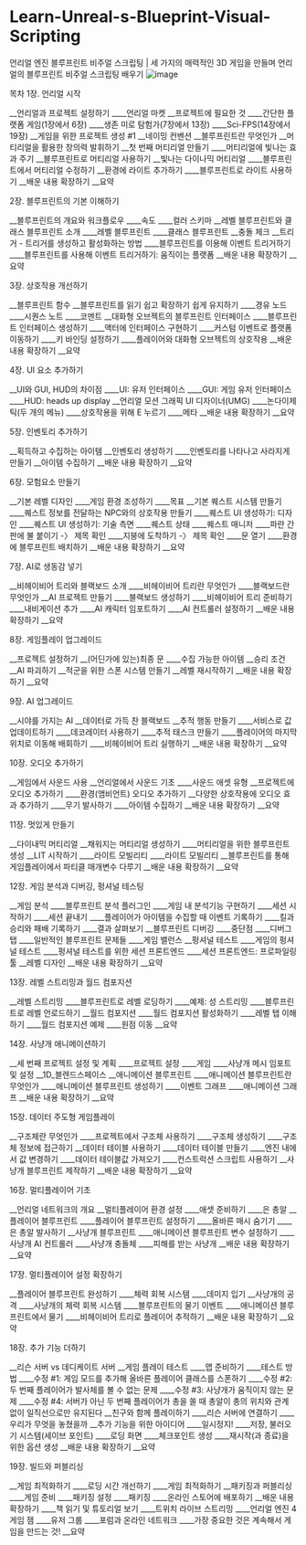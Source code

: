 # Learn-Unreal-s-Blueprint-Visual-Scripting
언리얼 엔진 블루프린트 비주얼 스크립팅 | 세 가지의 매력적인 3D 게임을 만들며 언리얼의 블루프린트 비주얼 스크립팅 배우기
![image](https://github.com/madongchan/Learn-Unreal-s-Blueprint-Visual-Scripting/assets/63357336/da8a6cb1-a1bd-423f-82c6-8463686916c9)

목차
1장. 언리얼 시작

__언리얼과 프로젝트 설정하기
____언리얼 마켓
__프로젝트에 필요한 것
____간단한 플랫폼 게임(1장에서 6장)
____생존 미로 탐험가(7장에서 13장)
____Sci-FPS(14장에서 19장)
__게임을 위한 프로젝트 생성 #1
__네이밍 컨벤션
__블루프린트란 무엇인가
__머티리얼을 활용한 창의력 발휘하기
__첫 번째 머티리얼 만들기
____머티리얼에 빛나는 효과 주기
__블루프린트로 머티리얼 사용하기
__빛나는 다이나믹 머티리얼
____블루프린트에서 머티리얼 수정하기
__환경에 라이트 추가하기
____블루프린트로 라이트 사용하기
__배운 내용 확장하기
__요약

2장. 블루프린트의 기본 이해하기

__블루프린트의 개요와 워크플로우
____속도
____컬러 스키마
__레벨 블루프린트와 클래스 블루프린트 소개
____레벨 블루프린트
____클래스 블루프린트
__충돌 체크
__트리거 - 트리거를 생성하고 활성화하는 방법
____블루프린트를 이용해 이벤트 트리거하기
____블루프린트를 사용해 이벤트 트리거하기: 움직이는 플랫폼
__배운 내용 확장하기
__ 요약

3장. 상호작용 개선하기

__블루프린트 함수
__블루프린트를 읽기 쉽고 확장하기 쉽게 유지하기
____경유 노드
____시퀀스 노트
____코멘트
__대화형 오브젝트의 블루프린트 인터페이스
____블루프린트 인터페이스 생성하기
____액터에 인터페이스 구현하기
____커스텀 이벤트로 플랫폼 이동하기
____키 바인딩 설정하기
____플레이어와 대화형 오브젝트의 상호작용
__배운 내용 확장하기
__요약

4장. UI 요소 추가하기

__UI와 GUI, HUD의 차이점
____UI: 유저 인터페이스
____GUI: 게임 유저 인터페이스
____HUD: heads up display
__언리얼 모션 그래픽 UI 디자이너(UMG)
____논다이제틱(두 개의 메뉴)
____상호작용을 위해 E 누르기
____메타
__배운 내용 확장하기
__요약

5장. 인벤토리 추가하기

__획득하고 수집하는 아이템
__인벤토리 생성하기
____인벤토리를 나타나고 사라지게 만들기
__아이템 수집하기
__배운 내용 확장하기
__요약

6장. 모험요소 만들기

__기본 레벨 디자인
____게임 환경 조성하기
____목표
__기본 퀘스트 시스템 만들기
____퀘스트 정보를 전달하는 NPC와의 상호작용 만들기
____퀘스트 UI 생성하기: 디자인
____퀘스트 UI 생성하기: 기술 측면
____퀘스트 상태
____퀘스트 매니저
____파란 간판에 불 붙이기 -〉 제목 확인
____지붕에 도착하기 -〉 제목 확인
____문 열기
____환경에 블루프린트 배치하기
__배운 내용 확장하기
__요약

7장. AI로 생동감 넣기

__비헤이비어 트리와 블랙보드 소개
____비헤이비어 트리란 무엇인가
____블랙보드란 무엇인가
__AI 프로젝트 만들기
____블랙보드 생성하기
____비헤이비어 트리 준비하기
____내비게이션 추가
____AI 캐릭터 임포트하기
____AI 컨트롤러 설정하기
__배운 내용 확장하기
__요약

8장. 게임플레이 업그레이드

__프로젝트 설정하기
__(어딘가에 있는)최종 문
____수집 가능한 아이템
__승리 조건
__AI 파괴하기
__적군을 위한 스폰 시스템 만들기
__레벨 재시작하기
__배운 내용 확장하기
__요약

9장. AI 업그레이드

__시야를 가지는 AI
__데이터로 가득 찬 블랙보드
__추적 행동 만들기
____서비스로 값 업데이트하기
____데코레이터 사용하기
____추적 태스크 만들기
____플레이어의 마지막 위치로 이동해 배회하기
____비헤이비어 트리 실행하기
__배운 내용 확장하기
__요약

10장. 오디오 추가하기

__게임에서 사운드 사용
__언리얼에서 사운드 기초
____사운드 애셋 유형
__프로젝트에 오디오 추가하기
____환경(앰비언트) 오디오 추가하기
__다양한 상호작용에 오디오 효과 추가하기
____무기 발사하기
____아이템 수집하기
__배운 내용 확장하기
__요약

11장. 멋있게 만들기

__다이내믹 머티리얼
__채워지는 머티리얼 생성하기
____머티리얼을 위한 블루프린트 생성
__LIT 시작하기
____라이트 모빌리티
____라이트 모빌리티
__블루프린트를 통해 게임플레이에서 파티클 매개변수 다루기
__배운 내용 확장하기
__요약

12장. 게임 분석과 디버깅, 펑셔널 테스팅

__게임 분석
____블루프린트 분석 플러그인
____게임 내 분석기능 구현하기
____세션 시작하기
____세션 끝내기
____플레이어가 아이템을 수집할 때 이벤트 기록하기
____킬과 승리와 패배 기록하기
____결과 살펴보기
__블루프린트 디버깅
____중단점
____디버그 탭
____일반적인 블루프린트 문제들
____게임 밸런스
__펑셔널 테스트
____게임의 펑셔널 테스트
____펑셔널 테스트를 위한 세션 프론트엔드
____세션 프론트엔드: 프로파일링 툴
__레벨 디자인
__배운 내용 확장하기
__요약

13장. 레벨 스트리밍과 월드 컴포지션

__레벨 스트리밍
____블루프린트로 레벨 로딩하기
____예제: 성 스트리밍
____블루프린트로 레벨 언로드하기
__월드 컴포지션
____월드 컴포지션 활성화하기
____레벨 탭 이해하기
____월드 컴포지션 예제
____원점 이동
__요약

14장. 사냥개 애니메이션하기

__세 번째 프로젝트 설정 및 계획
____프로젝트 설정
____게임
____사냥개 메시 임포트 및 설정
__1D_블렌드스페이스
__애니메이션 블루프린트
____애니메이션 블루프린트란 무엇인가
____애니메이션 블루프린트 생성하기
____이벤트 그래프
____애니메이션 그래프
__배운 내용 확장하기
__요약

15장. 데이터 주도형 게임플레이

__구조체란 무엇인가
____프로젝트에서 구조체 사용하기
____구조체 생성하기
____구조체 정보에 접근하기
__데이터 테이블 사용하기
____데이터 테이블 만들기
____엔진 내에서 값 변경하기
____데이터 테이블값 가져오기
____컨스트럭션 스크립트 사용하기
__사냥개 블루프린트 제작하기
__배운 내용 확장하기
__요약

16장. 멀티플레이어 기초

__언리얼 네트워크의 개요
__멀티플레이어 환경 설정
____애셋 준비하기
____은 총알
__플레이어 블루프린트
____플레이어 블루프린트 설정하기
____올바른 매시 숨기기
____은 총알 발사하기
__사냥개 블루프린트
____애니메이션 블루프린트 변수 설정하기
____사냥개 AI 컨트롤러
____사냥개 충돌체
____피해를 받는 사냥개
__배운 내용 확장하기
__요약

17장. 멀티플레이어 설정 확장하기

__플레이어 블루프린트 완성하기
____체력 회복 시스템
____데미지 입기
__사냥개의 공격
____사냥개의 체력 회복 시스템
____블루프린트의 물기 이벤트
____애니메이션 블루프린트에서 물기
____비헤이비어 트리로 플레이어 추적하기
__배운 내용 확장하기
__요약

18장. 추가 기능 더하기

__리슨 서버 vs 데디케이트 서버
__게임 플레이 테스트
____맵 준비하기
____테스트 방법
____수정 #1: 게임 모드를 추가해 올바른 플레이어 클래스를 스폰하기
____수정 #2: 두 번째 플레이어가 발사체를 볼 수 없는 문제
____수정 #3: 사냥개가 움직이지 않는 문제
____수정 #4: 서버가 아닌 두 번째 플레이어가 총을 쏠 때 총알이 총의 위치와 관계 없이 일직선으로만 유지된다
__친구와 함께 플레이하기
____리슨 서버에 연결하기
____우리가 무엇을 놓쳤을까
__추가 기능을 위한 아이디어
____일시정지!
____저장, 불러오기 시스템(세이브 포인트)
____로딩 화면
____체크포인트 생성
____재시작(과 종료)을 위한 옵션 생성
__배운 내용 확장하기
__요약

19장. 빌드와 퍼블리싱

__게임 최적화하기
____로딩 시간 개선하기
____게임 최적화하기
__패키징과 퍼블리싱
____게임 준비
____패키징 설정
____패키징
____온라인 스토어에 배포하기
__배운 내용 확장하기
____책 읽기 및 튜토리얼 보기
____트위치 라이브 스트리밍
____언리얼 엔진 4 게임 잼
____유저 그룹
____포럼과 온라인 네트워크
____가장 중요한 것은 계속해서 게임을 만드는 것!
__요약
